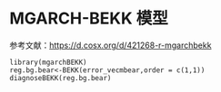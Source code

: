 # MGARCH-BEKK 模型

参考文献：https://d.cosx.org/d/421268-r-mgarchbekk



```
library(mgarchBEKK)
reg.bg.bear<-BEKK(error_vecmbear,order = c(1,1))
diagnoseBEKK(reg.bg.bear)
```

​	
